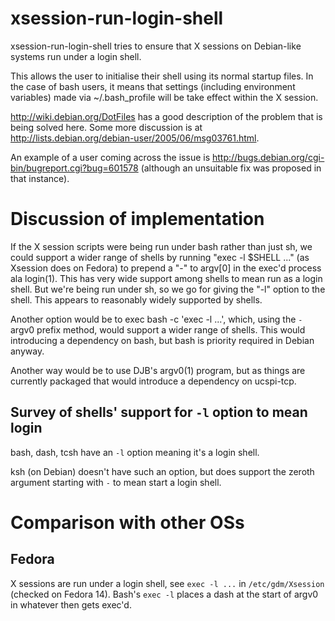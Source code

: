 # xsession-run-login-shell

xsession-run-login-shell tries to ensure that X sessions on Debian-like
systems run under a login shell.

This allows the user to initialise their shell using its normal
startup files.  In the case of bash users, it means that settings
(including environment variables) made via ~/.bash_profile will
be take effect within the X session.

<http://wiki.debian.org/DotFiles> has a good description of the
problem that is being solved here.  Some more discussion is at
<http://lists.debian.org/debian-user/2005/06/msg03761.html>.

An example of a user coming across the issue is
<http://bugs.debian.org/cgi-bin/bugreport.cgi?bug=601578> (although
an unsuitable fix was proposed in that instance).

# Discussion of implementation

If the X session scripts were being run under 
bash rather than just sh, we could support a wider range of
shells by running "exec -l $SHELL ..." (as Xsession does on Fedora)
to prepend a "-" to argv[0] in the exec'd process ala login(1).  This
has very wide support among shells to mean run as a login shell.
But we're being run under sh, so we go for giving the "-l" option to
the shell.  This appears to reasonably widely supported by shells.

Another option would be to exec bash -c 'exec -l ...', which, using
the `-` argv0 prefix method, would support a wider range of shells.
This would introducing a dependency on bash, but bash is priority
required in Debian anyway.

Another way would be to use DJB's argv0(1) program, but as things
are currently packaged that would introduce a dependency on
ucspi-tcp.

## Survey of shells' support for `-l` option to mean login

bash, dash, tcsh have an `-l` option meaning it's a login shell.

ksh (on Debian) doesn't have such an option, but does support the zeroth
argument starting with `-` to mean start a login shell.

# Comparison with other OSs

## Fedora

X sessions are run under a login shell, see 
`exec -l ...` in `/etc/gdm/Xsession` (checked on Fedora 14).
Bash's `exec -l` places a dash at the start of argv0 in
whatever then gets exec'd.
